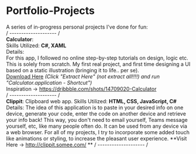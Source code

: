 # Portfolio-Projects
A series of in-progress personal projects I've done for fun:  
/ -------------------- /  
**Calculator**:  
Skills Utilized: **C#, XAML**  
Details:  
For this app, I followed no online step-by-step tutorials on design, logic etc. This is solely from scratch. My first real project, and first time designing a UI 
based on a static illustration (bringing it to life.. per se).  
[Download Here](https://github.com/sddiaz/Portfolio-Projects/files/9586536/Portfolio_Calculator.zip) *(Click "Extract Here" (not extract all!!!!) and run "Calculator.application - Shortcut")*   
Inspiration -> https://dribbble.com/shots/14709020-Calculator  
/ -------------------- /  
**Clippit**: Clipboard web app. 
Skills Utilized: **HTML, CSS, JavaScript, C#**  
Details: 
The idea of this application is to paste in your desired info on one device, generate your code, enter the code on another device and retrieve your info back! This way, you don't need to email yourself, Teams message yourself, etc, like many people often do. It can be used from any device via a web browser. For all of my projects, I try to incorporate some added touch like animations or styling, to increase the pleasant user experience. 
**Visit Here -> http://clippit.somee.com/ ** 
/ -------------------- /  

